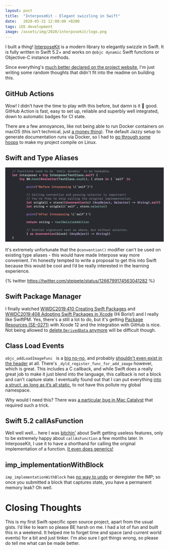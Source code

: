 ```yaml
---
layout: post
title:  "InterposeKit - Elegant swizzling in Swift"
date:   2020-05-31 12:00:00 +0200
tags: iOS development
image: /assets/img/2020/interposekit/logo.png
---
```


I built a thing! [InterposeKit](https://github.com/steipete/InterposeKit) is a modern library to elegantly swizzle in Swift. It is fully written in Swift 5.2+ and works on `@objc dynamic` Swift functions or Objective-C instance methods.

Since everything's [much better declared on the project website](http://interposekit.com/), I'm just writing some random thoughts that didn't fit into the readme on building this.

## GitHub Actions

Wow! I didn’t have the time to play with this before, but damn is it 💖 good. GitHub Action is fast, easy to set up, reliable and superbly well integrated, down to automatic badges for CI state.

There are a few annoyances, like not being able to run Docker containers on macOS (this isn’t technical, just [a money thing](https://github.community/t/why-is-docker-not-installed-on-macos/17017/2)). The default Jazzy setup to generate documentation runs via Docker, so I had to [go through some hoops](https://github.com/steipete/InterposeKit/blob/85f6c2dcc465811048cac0b31c4edc8bb71d4268/Sources/InterposeKit/InterposeKit.swift#L305-L319) to make my project compile on Linux.

## Swift and Type Aliases

![](/assets/img/2020/interposekit/interposekit-code.png)

It's extremely unfortunate that the `@convention()` modifier can't be used on existing type aliases - this would have made Interpose way more convenient. I’m honestly tempted to write a proposal to get this into Swift because this would be cool and I’d be really interested in the learning experience.

{% twitter https://twitter.com/steipete/status/1266799174563041282 %}

## Swift Package Manager

I finally watched [WWDC2019:410 Creating Swift Packages](https://developer.apple.com/videos/play/wwdc2019/410/) and [WWDC2019:408 Adopting Swift Packages in Xcode](https://developer.apple.com/videos/play/wwdc2019/408/) (Hi Boris!) and I really like SwiftPM. Yes, there's a still a lot to do, but it's getting [Package Resources (SE-0271)](https://github.com/apple/swift-evolution/blob/master/proposals/0271-package-manager-resources.md) with Xcode 12 and the integration with GitHub is nice. Not being allowed to [delete `DerivedData` anymore](https://www.jessesquires.com/blog/2020/02/24/replacing-cocoapods-with-swiftpm/) will be difficult though.

## Class Load Events

`objc_addLoadImageFunc ` is a [big no-no](https://twitter.com/steipete/status/1266464092082114561?s=21), and probably [shouldn't even exist in the header](https://twitter.com/jckarter/status/1266466247748677632?s=21) at all. There's `_dyld_register_func_for_add_image` however, which is great. This includes a C callback, and while Swift does a really great  job to make it just blend into the language, this callback is not a block and can't capture state. I eventually found out that I can put everything [into a struct, as long as it’s all static](https://github.com/steipete/InterposeKit/blob/85f6c2dcc465811048cac0b31c4edc8bb71d4268/Sources/InterposeKit/InterposeKit.swift#L259-L293), to not have this pollute my global namespace.

Why would I need this? There was [a particular bug in Mac Catalyst](/posts/mac-catalyst-crash-hunt/) that required such a trick.

## Swift 5.2 callAsFunction

Well well well... here I was [bitchin'](https://twitter.com/steipete/status/1227191768153829376?s=20) about Swift getting useless features, only to be extremely happy about `callAsFunction` a few months later. In InterposeKit, I use it to have a shorthand for calling the original implementation of a function. [It even does generics!](https://github.com/steipete/InterposeKit/blob/85f6c2dcc465811048cac0b31c4edc8bb71d4268/Sources/InterposeKit/InterposeKit.swift#L175-L178)

## imp_implementationWithBlock

`imp_implementationWithBlock` has [no way to undo](https://github.com/steipete/InterposeKit/blob/85f6c2dcc465811048cac0b31c4edc8bb71d4268/Sources/InterposeKit/InterposeKit.swift#L130) or deregister the IMP; so once you submitted a block that captures state, you have a permanent memory leak? Oh well.

# Closing Thoughts

This is my first Swift-specific open source project, apart from the usual gists. I’d like to learn so please BE harsh on me. I had a lot of fun and built this in a weekend. It helped me to forget time and space (and current world events) for a bit and just tinker. I'm also sure I got things wrong, so please do tell me what can be made better.